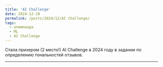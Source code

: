 ```yaml
---
title: 'AI Challenge'
date: 2024-12-10
permalink: /posts/2024/12/AI Challenge/
tags:
  - олимпиада
  - ML
  - AI Challenge
---
```


Стала призером (2 место!) AI Challenge в 2024 году в задании по определению тональностей отзывов.

------
